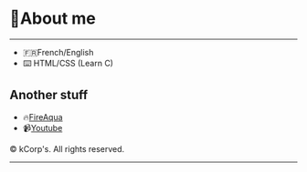 
# :deciduous_tree:About me

<hr>

- :fr:French/English
- :keyboard: HTML/CSS (Learn C)
## Another stuff 
* :fire:[FireAqua](https://kevfr8.github.io)
* :video_camera:[Youtube](https://www.youtube.com/channel/UCCPSET9zTIvoaK-WwoAe-Gw)

© kCorp's. All rights reserved.
<hr>
 
